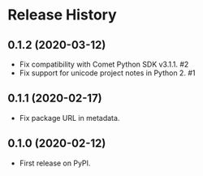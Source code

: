 Release History
===============

0.1.2 (2020-03-12)
------------------

- Fix compatibility with Comet Python SDK v3.1.1. #2
- Fix support for unicode project notes in Python 2. #1

0.1.1 (2020-02-17)
------------------

-   Fix package URL in metadata.

0.1.0 (2020-02-12)
------------------

-   First release on PyPI.
